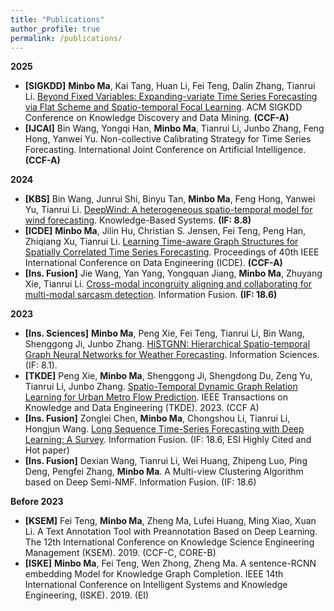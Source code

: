 ```yaml
---
title: "Publications"
author_profile: true
permalink: /publications/
---
```


<!--(Underline indicates students I supervised, \* indicates correpsonding author)
-->

**2025**
* **[SIGKDD]** **Minbo Ma**, Kai Tang, Huan Li, Fei Teng, Dalin Zhang, Tianrui Li. [Beyond Fixed Variables: Expanding-variate Time Series Forecasting via Flat Scheme and Spatio-temporal Focal Learning](https://arxiv.org/abs/2502.15296). ACM SIGKDD Conference on Knowledge Discovery and Data Mining. **(CCF-A)**
* **[IJCAI]** Bin Wang, Yongqi Han, **Minbo Ma**, Tianrui Li, Junbo Zhang, Feng Hong, Yanwei Yu. Non-collective Calibrating Strategy for Time Series Forecasting. International Joint Conference on Artificial Intelligence. **(CCF-A)**

**2024**
* **[KBS]** Bin Wang, Junrui Shi, Binyu Tan, **Minbo Ma**, Feng Hong, Yanwei Yu, Tianrui Li. [DeepWind: A heterogeneous
spatio-temporal model for wind forecasting](https://www.sciencedirect.com/science/article/abs/pii/S0950705124000200). Knowledge-Based Systems. **(IF: 8.8)**
* **[ICDE]** **Minbo Ma**, Jilin Hu, Christian S. Jensen, Fei Teng, Peng Han, Zhiqiang Xu, Tianrui Li. [Learning Time-aware Graph Structures for Spatially Correlated Time Series Forecasting](https://www.computer.org/csdl/proceedings-article/icde/2024/171500e435/1YOtOf2ic0w). Proceedings of 40th IEEE International Conference on Data Engineering (ICDE). **(CCF-A)**
* **[Ins. Fusion]** Jie Wang, Yan Yang, Yongquan Jiang, **Minbo Ma**, Zhuyang Xie, Tianrui Li. [Cross-modal incongruity aligning and collaborating for multi-modal sarcasm detection](https://www.sciencedirect.com/science/article/abs/pii/S1566253523004487). Information Fusion. **(IF: 18.6)**

**2023**
* **[Ins. Sciences]** **Minbo Ma**, Peng Xie, Fei Teng, Tianrui Li, Bin Wang, Shenggong Ji, Junbo Zhang. [HiSTGNN: Hierarchical Spatio-temporal Graph Neural Networks for Weather Forecasting](https://www.sciencedirect.com/science/article/abs/pii/S0020025523011659). Information Sciences. (IF: 8.1).
* **[TKDE]** Peng Xie, **Minbo Ma**, Shenggong Ji, Shengdong Du, Zeng Yu, Tianrui Li, Junbo Zhang. [Spatio-Temporal Dynamic Graph Relation Learning for Urban Metro Flow Prediction](https://ieeexplore.ieee.org/document/10107812). IEEE Transactions on Knowledge and Data Engineering (TKDE). 2023. (CCF A)
* **[Ins. Fusion]** Zonglei Chen, **Minbo Ma**, Chongshou Li, Tianrui Li, Hongjun Wang. [Long Sequence Time-Series Forecasting with Deep Learning: A Survey](https://www.sciencedirect.com/science/article/abs/pii/S1566253523001355). Information Fusion. (IF: 18.6, ESI Highly Cited and Hot paper)
* **[Ins. Fusion]** Dexian Wang, Tianrui Li, Wei Huang, Zhipeng Luo, Ping Deng, Pengfei Zhang, **Minbo Ma**. A Multi-view Clustering Algorithm based on Deep Semi-NMF. Information Fusion. (IF: 18.6)

**Before 2023**
* **[KSEM]** Fei Teng, **Minbo Ma**, Zheng Ma, Lufei Huang, Ming Xiao, Xuan Li. A Text Annotation Tool with Preannotation Based on Deep Learning. The 12th International Conference on Knowledge Science Engineering Management (KSEM). 2019. (CCF-C, CORE-B)
* **[ISKE]** **Minbo Ma**, Fei Teng, Wen Zhong, Zheng Ma. A sentence-RCNN embedding Model for Knowledge Graph Completion. IEEE 14th International Conference on Intelligent Systems and Knowledge Engineering, (ISKE). 2019. (EI)

